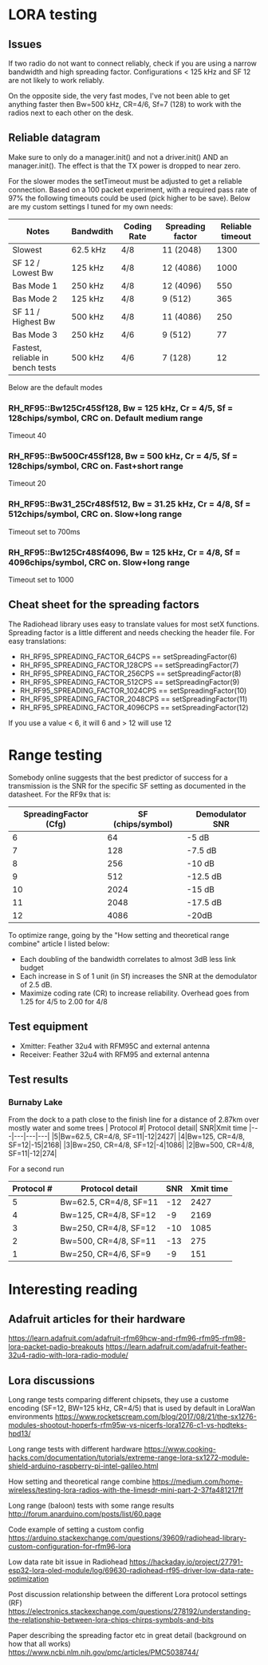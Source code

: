 # LORA testing

## Issues
If two radio do not want to connect reliably, check if you are using a narrow bandwidth and high spreading factor. Configurations < 125 kHz and SF 12 are not likely to work reliably.

On the opposite side, the very fast modes, I've not been able to get anything faster then Bw=500 kHz, CR=4/6, Sf=7 (128) to work with the radios next to each other on the desk.

## Reliable datagram
Make sure to only do a manager.init() and not a driver.init() AND an manager.init(). The effect is that the TX power is dropped to near zero.

For the slower modes the setTimeout must be adjusted to get a reliable connection. Based on a 100 packet experiment, with a required pass rate of 97% the following timeouts could be used (pick higher to be save). Below are my custom settings I tuned for my own needs:

|Notes| Bandwdith | Coding Rate |Spreading factor | Reliable timeout|
|-----|-----|-----|-----|-----|
|Slowest| 62.5 kHz|4/8|11 (2048)|1300|
|SF 12 / Lowest Bw| 125 kHz|4/8|12 (4086)|1000|
|Bas Mode 1|250 kHz|4/8|12 (4096)|550|
|Bas Mode 2|125 kHz|4/8|9 (512)|365|
|SF 11 / Highest Bw| 500 kHz|4/8|11 (4086)|250|
|Bas Mode 3|250 kHz|4/6|9 (512)|77|
|Fastest, reliable in bench tests|500 kHz|4/6|7 (128)|12|

Below are the default modes
### RH_RF95::Bw125Cr45Sf128, Bw = 125 kHz, Cr = 4/5, Sf = 128chips/symbol, CRC on. Default medium range
Timeout 40

### RH_RF95::Bw500Cr45Sf128, Bw = 500 kHz, Cr = 4/5, Sf = 128chips/symbol, CRC on. Fast+short range
Timeout 20

### RH_RF95::Bw31_25Cr48Sf512, Bw = 31.25 kHz, Cr = 4/8, Sf = 512chips/symbol, CRC on. Slow+long range
Timeout set to 700ms

### RH_RF95::Bw125Cr48Sf4096, Bw = 125 kHz, Cr = 4/8, Sf = 4096chips/symbol, CRC on. Slow+long range
Timeout set to 1000

## Cheat sheet for the spreading factors
The Radiohead library uses easy to translate values for most setX functions. Spreading factor is a little different and needs checking the header file. For easy translations:

- RH_RF95_SPREADING_FACTOR_64CPS == setSpreadingFactor(6)
- RH_RF95_SPREADING_FACTOR_128CPS == setSpreadingFactor(7)
- RH_RF95_SPREADING_FACTOR_256CPS == setSpreadingFactor(8)
- RH_RF95_SPREADING_FACTOR_512CPS == setSpreadingFactor(9)
- RH_RF95_SPREADING_FACTOR_1024CPS == setSpreadingFactor(10)
- RH_RF95_SPREADING_FACTOR_2048CPS == setSpreadingFactor(11)
- RH_RF95_SPREADING_FACTOR_4096CPS == setSpreadingFactor(12)

If you use a value < 6, it will 6 and > 12 will use 12

# Range testing
Somebody online suggests that the best predictor of success for a transmission is the SNR for the specific SF setting as documented in the datasheet. For the RF9x that is:

| SpreadingFactor (Cfg)        | SF (chips/symbol)| Demodulator SNR  |
| ------------- |-------------| -----|
| 6      | 64 | -5 dB |
| 7      | 128 | -7.5 dB |
| 8      | 256 | -10 dB |
| 9      | 512 | -12.5 dB |
| 10      | 2024 | -15 dB |
| 11      | 2048 | -17.5 dB |
| 12      | 4086 | -20dB |

To optimize range, going by the "How setting and theoretical range combine" article I listed below:
* Each doubling of the bandwidth correlates to almost 3dB less link budget
* Each increase in S of 1 unit (in Sf) increases the SNR at the demodulator of 2.5 dB.
* Maximize coding rate (CR) to increase reliability. Overhead goes from 1.25 for 4/5 to 2.00 for 4/8

## Test equipment
* Xmitter: Feather 32u4 with RFM95C and external antenna
* Receiver: Feather 32u4 with RFM95 and external antenna

## Test results
### Burnaby Lake
From the dock to a path close to the finish line for a distance of 2.87km over mostly water and some trees
| Protocol #| Protocol detail| SNR|Xmit time
|---|---|---|---|
|5|Bw=62.5, CR=4/8, SF=11|-12|2427|
|4|Bw=125, CR=4/8, SF=12|-15|2168|
|3|Bw=250, CR=4/8, SF=12|-4|1086|
|2|Bw=500, CR=4/8, SF=11|-12|274|

For a second run

| Protocol #| Protocol detail| SNR|Xmit time
|---|---|---|---|
|5|Bw=62.5, CR=4/8, SF=11|-12|2427|
|4|Bw=125, CR=4/8, SF=12|-9|2169|
|3|Bw=250, CR=4/8, SF=12|-10|1085|
|2|Bw=500, CR=4/8, SF=11|-13|275|
|1|Bw=250, CR=4/6, SF=9|-9|151

# Interesting reading
## Adafruit articles for their hardware
https://learn.adafruit.com/adafruit-rfm69hcw-and-rfm96-rfm95-rfm98-lora-packet-padio-breakouts
https://learn.adafruit.com/adafruit-feather-32u4-radio-with-lora-radio-module/

## Lora discussions
Long range tests comparing different chipsets, they use a custome encoding (SF=12, BW=125 kHz, CR=4/5) that is used by default in LoraWan environments
https://www.rocketscream.com/blog/2017/08/21/the-sx1276-modules-shootout-hoperfs-rfm95w-vs-nicerfs-lora1276-c1-vs-hpdteks-hpd13/

Long range tests with different hardware
https://www.cooking-hacks.com/documentation/tutorials/extreme-range-lora-sx1272-module-shield-arduino-raspberry-pi-intel-galileo.html

How setting and theoretical range combine
https://medium.com/home-wireless/testing-lora-radios-with-the-limesdr-mini-part-2-37fa481217ff

Long range (baloon) tests with some range results
http://forum.anarduino.com/posts/list/60.page

Code example of setting a custom config
https://arduino.stackexchange.com/questions/39609/radiohead-library-custom-configuration-for-rfm96-lora

Low data rate bit issue in Radiohead
https://hackaday.io/project/27791-esp32-lora-oled-module/log/69630-radiohead-rf95-driver-low-data-rate-optimization

Post discussion relationship between the different Lora protocol settings (RF)
https://electronics.stackexchange.com/questions/278192/understanding-the-relationship-between-lora-chips-chirps-symbols-and-bits

Paper describing the spreading factor etc in great detail (background on how that all works)
https://www.ncbi.nlm.nih.gov/pmc/articles/PMC5038744/
